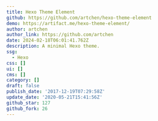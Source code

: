 ```yaml
---
title: Hexo Theme Element
github: https://github.com/artchen/hexo-theme-element
demo: https://artifact.me/hexo-theme-element/
author: artchen
author_link: https://github.com/artchen
date: 2024-02-18T06:01:41.762Z
description: A minimal Hexo theme.
ssg:
  - Hexo
css: []
ui: []
cms: []
category: []
draft: false
publish_date: '2017-12-19T07:29:58Z'
update_date: '2020-05-21T15:41:56Z'
github_star: 127
github_fork: 26
---
```

